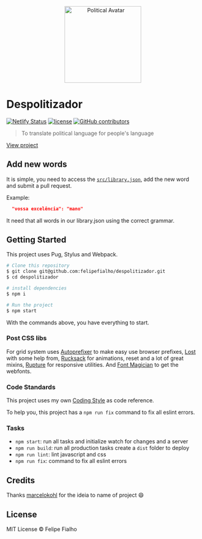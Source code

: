 <p align="center"><img src="/src/medias/political-avatar.svg" alt="Political Avatar" width="200"></p>

# Despolitizador

[![Netlify Status](https://api.netlify.com/api/v1/badges/a0990c78-c967-47c2-b9ff-562b477324f7/deploy-status)](https://app.netlify.com/sites/despolitizador/deploys)
[![license](https://img.shields.io/github/license/felipefialho/despolitizador.svg)](./license.md)
[![GitHub contributors](https://img.shields.io/github/contributors/felipefialho/despolitizador.svg)](https://github.com/felipefialho/despolitizador/graphs/contributors)

> To translate political language for people's language

[View project](https://despolitizador.felipefialho.com/despolitizador/)

## Add new words

It is simple, you need to access the [`src/library.json`](https://github.com/felipefialho/despolitizador/edit/master/src/library.json), add the new word and submit a pull request. 

Example:

```json
  "vossa excelência": "mano"
```

It need that all words in our library.json using the correct grammar.

## Getting Started

This project uses Pug, Stylus and Webpack.


```sh
# Clone this repository
$ git clone git@github.com:felipefialho/despolitizador.git
$ cd despolitizador

# install dependencies
$ npm i

# Run the project
$ npm start

```

With the commands above, you have everything to start.

### Post CSS libs

For grid system uses [Autoprefixer](https://github.com/postcss/autoprefixer) to make easy use browser prefixes, [Lost](https://github.com/peterramsing/lost) with some help from, [Rucksack](http://simplaio.github.io/rucksack/) for animations, reset and a lot of great mixins, [Rupture](https://github.com/jenius/rupture) for responsive utilities. And [Font Magician](https://github.com/jonathantneal/postcss-font-magician/) to get the webfonts.

### Code Standards

This project uses my own [Coding Style](https://github.com/felipefialho/coding-style) as code reference.

To help you, this project has a `npm run fix` command to fix all eslint errors.

### Tasks

- `npm start`: run all tasks and initialize watch for changes and a server
- `npm run build`: run all production tasks create a `dist` folder to deploy
- `npm run lint`: lint javascript and css
- `npm run fix`: command to fix all eslint errors

## Credits

Thanks [marcelokohl](https://github.com/marcelokohl) for the ideia to name of project 😄

## License

MIT License © Felipe Fialho
